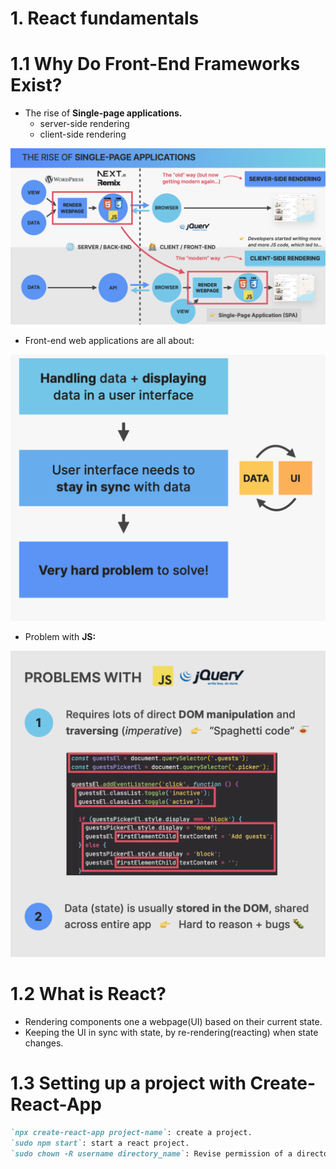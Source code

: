 # 1. React fundamentals

# **1.1 Why Do Front-End Frameworks Exist?**

- The rise of **Single-page applications.**
    - server-side rendering
    - client-side rendering

![Untitled](1%20React%20fundamentals%205c8eadc5a5aa4fe78efe826abbdc52d2/Untitled.png)

- Front-end web applications are all about:

![Untitled](1%20React%20fundamentals%205c8eadc5a5aa4fe78efe826abbdc52d2/Untitled%201.png)

- Problem with **JS:**

![Untitled](1%20React%20fundamentals%205c8eadc5a5aa4fe78efe826abbdc52d2/Untitled%202.png)

# **1.2 What is React?**

- Rendering components one a webpage(UI) based on their current state.
- Keeping the UI in sync with state, by re-rendering(reacting) when state changes.

# **1.3 Setting up a project with Create-React-App**

```markdown
`npx create-react-app project-name`: create a project.
`sudo npm start`: start a react project.
`sudo chown -R username directory_name`: Revise permission of a directory
```